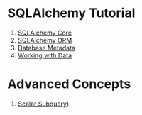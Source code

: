# SQLAlchemy Tutorial

1. [SQLAlchemy Core](https://github.com/j-machuca/sqlalchemy-tutorial/blob/master/core.md)
2. [SQLAlchemy ORM](https://github.com/j-machuca/sqlalchemy-tutorial/blob/master/orm.md)
3. [Database Metadata](https://github.com/j-machuca/sqlalchemy-tutorial/blob/master/database_metadata.md)
4. [Working with Data](https://github.com/j-machuca/sqlalchemy-tutorial/blob/master/working_with_data.md)

# Advanced Concepts

1. [Scalar Subquery](https://github.com/j-machuca/sqlalchemy-tutorial/blob/master/scalar_subquery.md))
